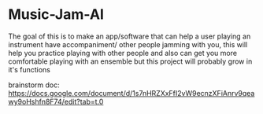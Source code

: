 # Music-Jam-AI
The goal of this is to make an app/software that can help a user playing an instrument have accompaniment/ other people jamming with you, this will help you practice playing with other people and also  can get you more comfortable playing with an ensemble but this project will probably grow in it's functions


brainstorm doc: https://docs.google.com/document/d/1s7nHRZXxFfI2vW9ecnzXFiAnrv9qeawy9oHshfn8F74/edit?tab=t.0
